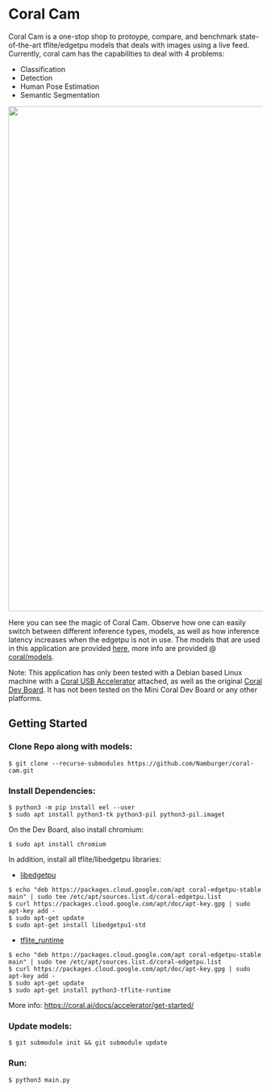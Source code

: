 # Coral Cam

Coral Cam is a one-stop shop to protoype, compare, and benchmark state-of-the-art tflite/edgetpu models that deals with
images using a live feed. Currently, coral cam has the capabilities to deal with 4 problems:

- Classification
- Detection
- Human Pose Estimation
- Semantic Segmentation

<img src="demo.gif" width="1000">

Here you can see the magic of Coral Cam. Observe how one can easily switch between different inference types, models, as
well as how inference latency increases when the edgetpu is not in use. The models that are used in this application are
provided [here](https://github.com/google-coral/test_data), more info are provided
@ [coral/models](https://coral.ai/models).

Note:
This application has only been tested with a Debian based Linux machine with
a  [Coral USB Accelerator](https://coral.ai/products/accelerator) attached, as well as the
original [Coral Dev Board](coral.ai/products/dev-board). It has not been tested on the Mini Coral Dev Board or any other
platforms.

## Getting Started

### Clone Repo along with models:

```
$ git clone --recurse-submodules https://github.com/Namburger/coral-cam.git
```

### Install Dependencies:

```
$ python3 -m pip install eel --user
$ sudo apt install python3-tk python3-pil python3-pil.imaget
```

On the Dev Board, also install chromium:

```
$ sudo apt install chromium
```

In addition, install all tflite/libedgetpu libraries:

- [libedgetpu](https://coral.ai/docs/accelerator/get-started/#1-install-the-edge-tpu-runtime)

```
$ echo "deb https://packages.cloud.google.com/apt coral-edgetpu-stable main" | sudo tee /etc/apt/sources.list.d/coral-edgetpu.list
$ curl https://packages.cloud.google.com/apt/doc/apt-key.gpg | sudo apt-key add -
$ sudo apt-get update
$ sudo apt-get install libedgetpu1-std
```

- [tflite_runtime](https://www.tensorflow.org/lite/guide/python)

```
$ echo "deb https://packages.cloud.google.com/apt coral-edgetpu-stable main" | sudo tee /etc/apt/sources.list.d/coral-edgetpu.list
$ curl https://packages.cloud.google.com/apt/doc/apt-key.gpg | sudo apt-key add -
$ sudo apt-get update
$ sudo apt-get install python3-tflite-runtime
```

More info:
https://coral.ai/docs/accelerator/get-started/

### Update models:

```
$ git submodule init && git submodule update
```

### Run:

```
$ python3 main.py
```

